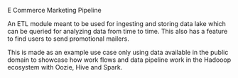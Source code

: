E Commerce Marketing Pipeline

An  ETL module meant to be used for ingesting and storing data lake which can be queried for analyzing data from time to time.
This also has a feature to find users to send promotional mailers.

This is made as an example use case only using data available in the public domain to showcase how work flows and data pipeline work in the Hadooop ecosystem with Oozie, Hive and Spark.
